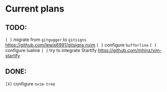 # Current plans

## TODO:
`[ ]` migrate from `gitgugger` to `gitsigns` https://github.com/lewis6991/gitsigns.nvim
`[ ]` configure `bufferline`
`[ ]` configure lualine
`[ ]` try to integrate Startify https://github.com/mhinz/vim-startify

## DONE:
`[X]` configure `nvim-tree`
